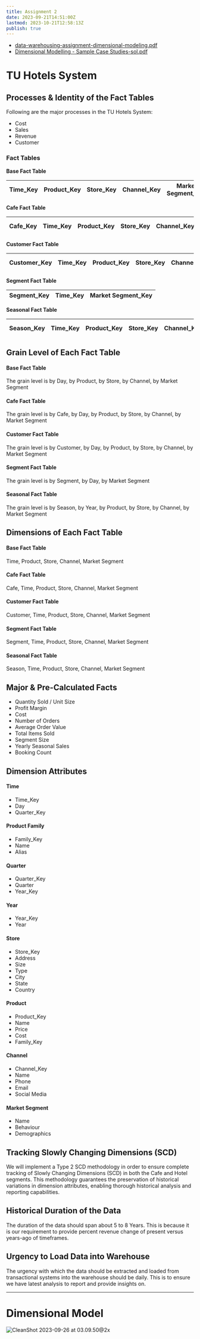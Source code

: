 ```yaml
---
title: Assignment 2
date: 2023-09-21T14:51:00Z
lastmod: 2023-10-21T12:58:13Z
publish: true
---
```


- [data-warehousing-assignment-dimensional-modeling.pdf](data-warehousing-assignment-dimensional-modeling.pdf)
- [Dimensional Modelling - Sample Case Studies-sol.pdf](dimensional-modeling-sample-case-studies.pdf)

# TU Hotels System

## Processes & Identity of the Fact Tables

Following are the major processes in the TU Hotels System:

* Cost
* Sales
* Revenue
* Customer

### Fact Tables

**Base Fact Table**

|Time_Key|Product_Key|Store_Key|Channel_Key|Market Segment_Key|
| :--------: | -------------| -----------| -------------| --------------------|

**Cafe Fact Table**

|Cafe_Key|Time_Key|Product_Key|Store_Key|Channel_Key|Market Segment_Key|
| :--------: | ----------| -------------| -----------| -------------| --------------------|

**Customer Fact Table**

|Customer_Key|Time_Key|Product_Key|Store_Key|Channel_Key|Market Segment_Key|
| :------------: | ----------| -------------| -----------| -------------| --------------------|

**Segment Fact Table**

|Segment_Key|Time_Key|Market Segment_Key|
| :-----------: | ----------| --------------------|

**Seasonal Fact Table**

|Season_Key|Time_Key|Product_Key|Store_Key|Channel_Key|Market Segment_Key|
| :----------: | ----------| -------------| -----------| -------------| --------------------|

## Grain Level of Each Fact Table

#### Base Fact Table

The grain level is by Day, by Product, by Store, by Channel, by Market Segment

#### Cafe Fact Table

The grain level is by Cafe, by Day, by Product, by Store, by Channel, by Market Segment

#### Customer Fact Table

The grain level is by Customer, by Day, by Product, by Store, by Channel, by Market Segment

#### Segment Fact Table

The grain level is by Segment, by Day, by Market Segment

#### Seasonal Fact Table

The grain level is by Season, by Year, by Product, by Store, by Channel, by Market Segment

## Dimensions of Each Fact Table

#### Base Fact Table

Time, Product, Store, Channel, Market Segment

#### Cafe Fact Table

Cafe, Time, Product, Store, Channel, Market Segment

#### Customer Fact Table

Customer, Time, Product, Store, Channel, Market Segment

#### Segment Fact Table

Segment, Time, Product, Store, Channel, Market Segment

#### Seasonal Fact Table

Season, Time, Product, Store, Channel, Market Segment

## Major & Pre-Calculated Facts

* Quantity Sold / Unit Size
* Profit Margin
* Cost
* Number of Orders
* Average Order Value
* Total Items Sold
* Segment Size
* Yearly Seasonal Sales
* Booking Count

## Dimension Attributes

#### Time

* Time_Key
* Day
* Quarter_Key

#### Product Family

* Family_Key
* Name
* Alias

#### Quarter

* Quarter_Key
* Quarter
* Year_Key

#### Year

* Year_Key
* Year

#### Store

* Store_Key
* Address
* Size
* Type
* City
* State
* Country

#### Product

* Product_Key
* Name
* Price
* Cost
* Family_Key

#### Channel

* Channel_Key
* Name
* Phone
* Email
* Social Media

#### Market Segment

* Name
* Behaviour
* Demographics

## Tracking Slowly Changing Dimensions (SCD)

We will implement a Type 2 SCD methodology in order to ensure complete tracking of Slowly Changing Dimensions (SCD) in both the Cafe and Hotel segments. This methodology guarantees the preservation of historical variations in dimension attributes, enabling thorough historical analysis and reporting capabilities.

## Historical Duration of the Data

The duration of the data should span about 5 to 8 Years. This is because it is our requirement to provide percent revenue change of present versus years-ago of timeframes.

## Urgency to Load Data into Warehouse

The urgency with which the data should be extracted and loaded from transactional systems into the warehouse should be daily. This is to ensure we have latest analysis to report and provide insights on.

---

# Dimensional Model

​![CleanShot 2023-09-26 at 03.09.50@2x](fact-tables-schema.png)​
